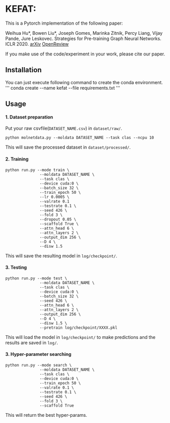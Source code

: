 # KEFAT: 

This is a Pytorch implementation of the following paper: 

Weihua Hu*, Bowen Liu*, Joseph Gomes, Marinka Zitnik, Percy Liang, Vijay Pande, Jure Leskovec. Strategies for Pre-training Graph Neural Networks. ICLR 2020.
[arXiv](https://arxiv.org/abs/1905.12265) [OpenReview](https://openreview.net/forum?id=HJlWWJSFDH) 

If you make use of the code/experiment in your work, please cite our paper.

## Installation
You can just execute following command to create the conda environment.
'''
conda create --name kefat --file requirements.txt
'''

## Usage

#### 1. Dataset preparation
Put your raw csvfile(`DATASET_NAME.csv`) in `dataset/raw/`.
```
python molnetdata.py --moldata DATASET_NAME --task clas --ncpu 10
```
This will save the processed dataset in `dataset/processed/`.

#### 2. Training
```
python run.py --mode train \
               --moldata DATASET_NAME \
               --task clas \
               --device cuda:0 \
               --batch_size 32 \
               --train_epoch 50 \
               --lr 0.0005 \
               --valrate 0.1 
               --testrate 0.1 \
               --seed 426 \
               --fold 3 \
               --dropout 0.05 \
               --scaffold True \
               --attn_head 6 \
               --attn_layers 2 \
               --output_dim 256 \
               --D 4 \
               --disw 1.5 
```
This will save the resulting model in `log/checkpoint/`.

#### 3. Testing
```
python run.py --mode test \
               --moldata DATASET_NAME \
               --task clas \
               --device cuda:0 \
               --batch_size 32 \
               --seed 426 \
               --attn_head 6 \
               --attn_layers 2 \
               --output_dim 256 \
               --D 4 \
               --disw 1.5 \
               --pretrain log/checkpoint/XXXX.pkl
```
This will load the model in `log/checkpoint/` to make predictions and the results are saved in `log/`.

#### 3. Hyper-parameter searching
```
python run.py --mode search \
               --moldata DATASET_NAME \
               --task clas \
               --device cuda:0 \
               --train_epoch 50 \
               --valrate 0.1 \
               --testrate 0.1 \
               --seed 426 \
               --fold 3 \
               --scaffold True 
```
This will return the best hyper-params.
